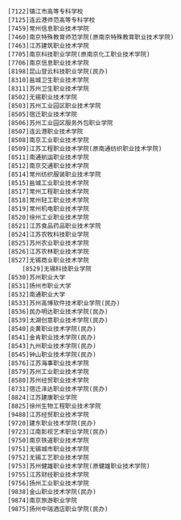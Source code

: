     [7122]镇江市高等专科学校
    [7125]连云港师范高等专科学校
    [7459]常州信息职业技术学院
    [7460]南京特殊教育师范学院(原南京特殊教育职业技术学院)
    [7463]江苏建筑职业技术学院
    [7705]南京科技职业学院(原南京化工职业技术学院)
    [7706]南京信息职业技术学院
    [8198]昆山登云科技职业学院(民办)
    [8310]盐城卫生职业技术学院
    [8311]苏州卫生职业技术学院
    [8502]无锡职业技术学院
    [8503]苏州工业园区职业技术学院
    [8505]宿迁职业技术学院
    [8506]苏州工业园区服务外包职业学院
    [8507]连云港职业技术学院
    [8508]南京工业职业技术学院
    [8509]江苏工程职业技术学院(原南通纺织职业技术学院)
    [8511]南通航运职业技术学院
    [8512]南京交通职业技术学院
    [8514]常州纺织服装职业技术学院
    [8515]盐城工业职业技术学院
    [8517]常州工程职业技术学院
    [8518]常州轻工职业技术学院
    [8519]常州机电职业技术学院
    [8520]徐州工业职业技术学院
    [8521]江苏食品药品职业技术学院
    [8524]江苏农牧科技职业学院
    [8525]苏州农业职业技术学院
    [8526]江苏农林职业技术学院
    [8527]无锡商业职业技术学院
        [8529]无锡科技职业学院
    [8530]苏州职业大学
    [8531]扬州市职业大学
    [8532]南通职业大学
    [8533]苏州高博软件技术职业学院(民办)
    [8536]民办明达职业技术学院(民办)
    [8539]太湖创意职业技术学院(民办)
    [8540]炎黄职业技术学院(民办)
    [8541]金肯职业技术学院(民办)
    [8543]九州职业技术学院(民办)
    [8545]钟山职业技术学院(民办)
    [8576]江苏海事职业技术学院
    [8579]苏州工业职业技术学院
    [8580]苏州经贸职业技术学院
    [8731]宿迁泽达职业技术学院(民办)
    [8824]江苏建康职业学院
    [8825]徐州生物工程职业技术学院
    [9488]江苏经贸职业技术学院
    [9720]建东职业技术学院(民办)
    [9723]江南影视艺术职业学院(民办)
    [9750]南京铁道职业技术学院
    [9751]无锡城市职业技术学院
    [9752]无锡工艺职业技术学院
    [9753]苏州健雄职业技术学院(原健雄职业技术学院)
    [9755]江苏财经职业技术学院
    [9756]扬州工业职业技术学院
    [9838]金山职业技术学院(民办)
    [9874]南京旅游职业学院
    [9875]扬州中瑞酒店职业学院(民办)
